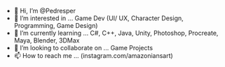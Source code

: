 - 👋 Hi, I’m @Pedresper
- 👀 I’m interested in ... Game Dev (UI/ UX, Character Design, Programming, Game Design)
- 🌱 I’m currently learning ... C#, C++, Java, Unity, Photoshop, Procreate, Maya, Blender, 3DMax
- 💞️ I’m looking to collaborate on ... Game Projects
- 📫 How to reach me ... (instagram.com/amazoniansart) 

<!---
Pedresper/Pedresper is a ✨ special ✨ repository because its `README.md` (this file) appears on your GitHub profile.
You can click the Preview link to take a look at your changes.
--->
